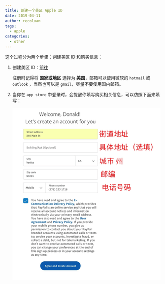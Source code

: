 ```yaml
---
title: 创建一个美区 Apple ID
date: 2019-04-11
author: recoluan
tags:
  - apple
categories:
  - other
---
```


这个过程分为两个步骤：创建美区 ID 和购买信息：

1. 创建美区 ID：[前往](https://appleid.apple.com/account#!&page=create)

   注册时记得将 **国家或地区** 选择为 **美国**，邮箱可以使用微软的 `hotmail` 或 `outlook` ，当然也可以是 `gmail`，尽量不要使用国内邮箱。

2. 当你在 `app store` 中登录时，会提醒你填写购买相关信息，可以仿照下面来填写：

   ![payinfo.png](../../images/payinfo.png)
